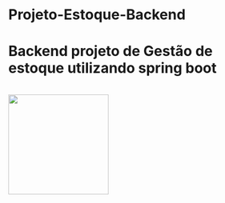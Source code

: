 # Projeto-Estoque-Backend
<h1> Backend projeto de Gestão de estoque utilizando spring boot</h1>
<br>
<a href="https://spring.io/projects/spring-boot" alt="Spring Boot">
  <img src="https://img.shields.io/badge/SpringBoot-6DB33F?style=flat-square&logo=Spring&logoColor=white" style="width: 200px"/>
</a>
